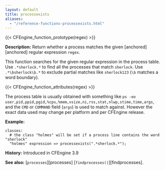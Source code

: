 ```yaml
---
layout: default
title: processexists
aliases:
  - "/reference-functions-processexists.html"
---
```


{{< CFEngine_function_prototype(regex) >}}

**Description:** Return whether a process matches the given [anchored][anchored] regular expression
`regex`.

This function searches for the given regular expression in the process
table. Use `.*sherlock.*` to find all the processes that match
`sherlock`. Use `.*\bsherlock\b.*` to exclude partial matches like
`sherlock123` (`\b` matches a word boundary).

{{< CFEngine_function_attributes(regex) >}}

The process table is usually obtained with something like `ps -eo
user,pid,ppid,pgid,%cpu,%mem,vsize,ni,rss,stat,nlwp,stime,time,args`, and the
`CMD` or `COMMAND` field (`args`) is used to match against. However the exact
data used may change per platform and per CFEngine release.

**Example:**

```cf3
classes:
  # the class "holmes" will be set if a process line contains the word "sherlock"
  "holmes" expression => processexists(".*sherlock.*");
```

**History:** Introduced in CFEngine 3.9

**See also:** [`processes`][processes] [`findprocesses()`][findprocesses].
